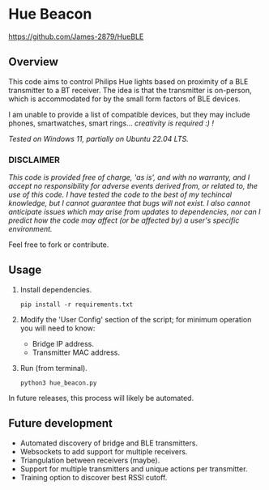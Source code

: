 # Hue Beacon

https://github.com/James-2879/HueBLE

## Overview

This code aims to control Philips Hue lights based on proximity of a BLE transmitter to a BT receiver.
The idea is that the transmitter is on-person, which is accommodated for by the small form factors of BLE devices.

I am unable to provide a list of compatible devices, but they may include phones, smartwatches, smart rings... _creativity is required :) !_

_Tested on Windows 11, partially on Ubuntu 22.04 LTS._

### DISCLAIMER

_This code is provided free of charge, 'as is', and with no warranty, and I accept no responsibility for adverse events derived from, or related to, the use of this code._
_I have tested the code to the best of my techincal knowledge, but I cannot guarantee that bugs will not exist._
_I also cannot anticipate issues which may arise from updates to dependencies, nor can I predict how the code may affect (or be affected by) a user's specific environment._

Feel free to fork or contribute.

## Usage

1. Install dependencies.

    ```
    pip install -r requirements.txt
    ```

2. Modify the 'User Config' section of the script; for minimum operation you will need to know:

    - Bridge IP address.
    - Transmitter MAC address.

3. Run (from terminal).

    ```
    python3 hue_beacon.py
    ```

In future releases, this process will likely be automated.


## Future development

- Automated discovery of bridge and BLE transmitters.
- Websockets to add support for multiple receivers.
- Triangulation between receivers (maybe).
- Support for multiple transmitters and unique actions per transmitter.
- Training option to discover best RSSI cutoff.
